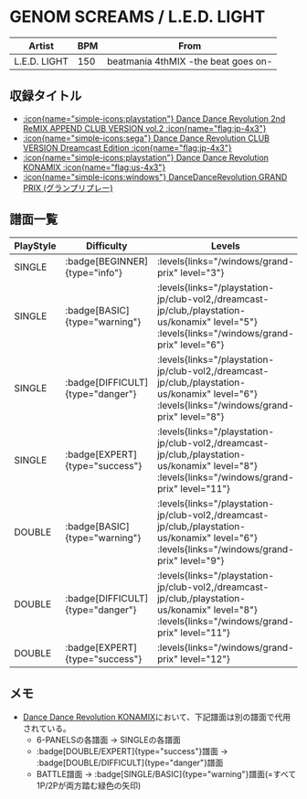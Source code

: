 # GENOM SCREAMS / L.E.D. LIGHT

|Artist|BPM|From|
|------|---|----|
|L.E.D. LIGHT|150|beatmania 4thMIX -the beat goes on-|

## 収録タイトル

- [:icon{name="simple-icons:playstation"} Dance Dance Revolution 2nd ReMIX APPEND CLUB VERSION vol.2 :icon{name="flag:jp-4x3"}](/playstation-jp/club-vol2)
- [:icon{name="simple-icons:sega"} Dance Dance Revolution CLUB VERSION Dreamcast Edition :icon{name="flag:jp-4x3"}](/dreamcast-jp/club)
- [:icon{name="simple-icons:playstation"} Dance Dance Revolution KONAMIX :icon{name="flag:us-4x3"}](/playstation-us/konamix)
- [:icon{name="simple-icons:windows"} DanceDanceRevolution GRAND PRIX (グランプリプレー)](/windows/grand-prix)

## 譜面一覧

|PlayStyle|Difficulty|Levels|Notes|Movie|
|---------|----------|------|-----|-----|
|SINGLE| :badge[BEGINNER]{type="info"}| :levels{links="/windows/grand-prix" level="3"}|84/0||
|SINGLE| :badge[BASIC]{type="warning"}| :levels{links="/playstation-jp/club-vol2,/dreamcast-jp/club,/playstation-us/konamix" level="5"} :levels{links="/windows/grand-prix" level="6"}|169/0||
|SINGLE| :badge[DIFFICULT]{type="danger"}| :levels{links="/playstation-jp/club-vol2,/dreamcast-jp/club,/playstation-us/konamix" level="6"} :levels{links="/windows/grand-prix" level="8"}|205/0||
|SINGLE| :badge[EXPERT]{type="success"}| :levels{links="/playstation-jp/club-vol2,/dreamcast-jp/club,/playstation-us/konamix" level="8"} :levels{links="/windows/grand-prix" level="11"}|238/0||
|DOUBLE| :badge[BASIC]{type="warning"}| :levels{links="/playstation-jp/club-vol2,/dreamcast-jp/club,/playstation-us/konamix" level="6"} :levels{links="/windows/grand-prix" level="9"}|195/0||
|DOUBLE| :badge[DIFFICULT]{type="danger"}| :levels{links="/playstation-jp/club-vol2,/dreamcast-jp/club,/playstation-us/konamix" level="8"} :levels{links="/windows/grand-prix" level="11"}|225/0||
|DOUBLE| :badge[EXPERT]{type="success"}| :levels{links="/windows/grand-prix" level="12"}|272/7||

## メモ

- [Dance Dance Revolution KONAMIX](/playstation-us/konamix)において、下記譜面は別の譜面で代用されている。
  - 6-PANELSの各譜面 → SINGLEの各譜面
  - :badge[DOUBLE/EXPERT]{type="success"}譜面 → :badge[DOUBLE/DIFFICULT]{type="danger"}譜面
  - BATTLE譜面 → :badge[SINGLE/BASIC]{type="warning"}譜面(=すべて1P/2Pが両方踏む緑色の矢印)
